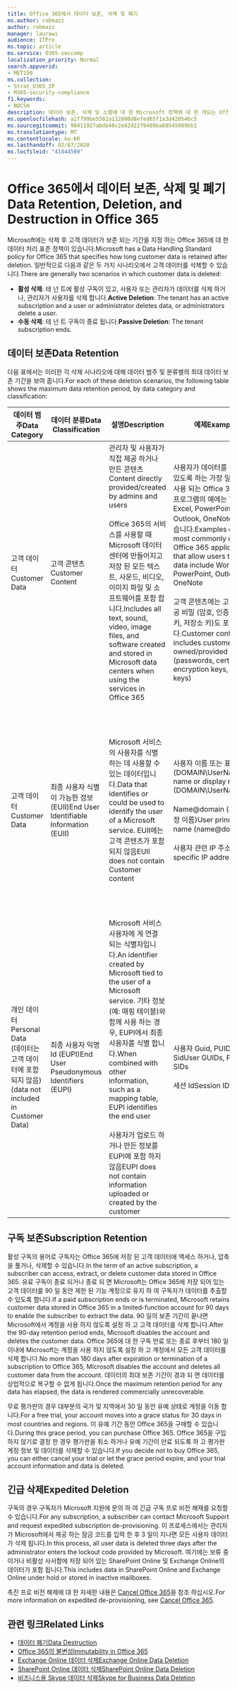 ```yaml
---
title: Office 365에서 데이터 보존, 삭제 및 폐기
ms.author: robmazz
author: robmazz
manager: laurawi
audience: ITPro
ms.topic: article
ms.service: O365-seccomp
localization_priority: Normal
search.appverid:
- MET150
ms.collection:
- Strat_O365_IP
- M365-security-compliance
f1.keywords:
- NOCSH
description: 데이터 보존, 삭제 및 소멸에 대 한 Microsoft 정책에 대 한 개요는 Office 365에 설명 되어 있습니다.
ms.openlocfilehash: a1f799be5582a112808d8efed65f1a3d420546c5
ms.sourcegitcommit: 99411927abdb40c2e82d2279489ba60545989bb1
ms.translationtype: MT
ms.contentlocale: ko-KR
ms.lasthandoff: 02/07/2020
ms.locfileid: "41844509"
---
```

# <a name="data-retention-deletion-and-destruction-in-office-365"></a><span data-ttu-id="28e29-103">Office 365에서 데이터 보존, 삭제 및 폐기</span><span class="sxs-lookup"><span data-stu-id="28e29-103">Data Retention, Deletion, and Destruction in Office 365</span></span>

<span data-ttu-id="28e29-104">Microsoft에는 삭제 후 고객 데이터가 보존 되는 기간을 지정 하는 Office 365에 대 한 데이터 처리 표준 정책이 있습니다.</span><span class="sxs-lookup"><span data-stu-id="28e29-104">Microsoft has a Data Handling Standard policy for Office 365 that specifies how long customer data is retained after deletion.</span></span> <span data-ttu-id="28e29-105">일반적으로 다음과 같은 두 가지 시나리오에서 고객 데이터를 삭제할 수 있습니다.</span><span class="sxs-lookup"><span data-stu-id="28e29-105">There are generally two scenarios in which customer data is deleted:</span></span>

- <span data-ttu-id="28e29-106">**활성 삭제**: 테 넌 트에 활성 구독이 있고, 사용자 또는 관리자가 데이터를 삭제 하거나, 관리자가 사용자를 삭제 합니다.</span><span class="sxs-lookup"><span data-stu-id="28e29-106">**Active Deletion**: The tenant has an active subscription and a user or administrator deletes data, or administrators delete a user.</span></span>
- <span data-ttu-id="28e29-107">**수동 삭제**: 테 넌 트 구독이 종료 됩니다.</span><span class="sxs-lookup"><span data-stu-id="28e29-107">**Passive Deletion**: The tenant subscription ends.</span></span>

## <a name="data-retention"></a><span data-ttu-id="28e29-108">데이터 보존</span><span class="sxs-lookup"><span data-stu-id="28e29-108">Data Retention</span></span>

<span data-ttu-id="28e29-109">다음 표에서는 이러한 각 삭제 시나리오에 대해 데이터 범주 및 분류별의 최대 데이터 보존 기간을 보여 줍니다.</span><span class="sxs-lookup"><span data-stu-id="28e29-109">For each of these deletion scenarios, the following table shows the maximum data retention period, by data category and classification:</span></span>

| <span data-ttu-id="28e29-110">데이터 범주</span><span class="sxs-lookup"><span data-stu-id="28e29-110">Data Category</span></span> | <span data-ttu-id="28e29-111">데이터 분류</span><span class="sxs-lookup"><span data-stu-id="28e29-111">Data Classification</span></span> | <span data-ttu-id="28e29-112">설명</span><span class="sxs-lookup"><span data-stu-id="28e29-112">Description</span></span> | <span data-ttu-id="28e29-113">예제</span><span class="sxs-lookup"><span data-stu-id="28e29-113">Examples</span></span> | <span data-ttu-id="28e29-114">보존 기간</span><span class="sxs-lookup"><span data-stu-id="28e29-114">Retention Period</span></span> |
|-----------------|-----------------|-----------------|----------------------------------|-------------------------------|
| <span data-ttu-id="28e29-115">고객 데이터</span><span class="sxs-lookup"><span data-stu-id="28e29-115">Customer Data</span></span> | <span data-ttu-id="28e29-116">고객 콘텐츠</span><span class="sxs-lookup"><span data-stu-id="28e29-116">Customer Content</span></span>| <span data-ttu-id="28e29-117">관리자 및 사용자가 직접 제공 하거나 만든 콘텐츠</span><span class="sxs-lookup"><span data-stu-id="28e29-117">Content directly provided/created by admins and users</span></span> <br><br> <span data-ttu-id="28e29-118">Office 365의 서비스를 사용할 때 Microsoft 데이터 센터에 만들어지고 저장 된 모든 텍스트, 사운드, 비디오, 이미지 파일 및 소프트웨어를 포함 합니다.</span><span class="sxs-lookup"><span data-stu-id="28e29-118">Includes all text, sound, video, image files, and software created and stored in Microsoft data centers when using the services in Office 365</span></span> | <span data-ttu-id="28e29-119">사용자가 데이터를 작성할 수 있도록 하는 가장 일반적으로 사용 되는 Office 365 응용 프로그램의 예에는 Word, Excel, PowerPoint, Outlook, OneNote 등이 있습니다.</span><span class="sxs-lookup"><span data-stu-id="28e29-119">Examples of the most commonly used Office 365 applications that allow users to author data include Word, Excel, PowerPoint, Outlook, and OneNote</span></span> <br><br> <span data-ttu-id="28e29-120">고객 콘텐츠에는 고객 소유/제공 비밀 (암호, 인증서, 암호화 키, 저장소 키)도 포함 됩니다.</span><span class="sxs-lookup"><span data-stu-id="28e29-120">Customer content also includes customer-owned/provided secrets (passwords, certificates, encryption keys, storage keys)</span></span> | <span data-ttu-id="28e29-121">**활성 삭제 시나리오:** 최대 30 일</span><span class="sxs-lookup"><span data-stu-id="28e29-121">**Active Deletion Scenario:** at most 30 days</span></span> <br><br> <span data-ttu-id="28e29-122">**수동 삭제 시나리오:** 최대 180 일</span><span class="sxs-lookup"><span data-stu-id="28e29-122">**Passive Deletion Scenario:** at most 180 days</span></span> |
| <span data-ttu-id="28e29-123">고객 데이터</span><span class="sxs-lookup"><span data-stu-id="28e29-123">Customer Data</span></span> | <span data-ttu-id="28e29-124">최종 사용자 식별이 가능한 정보 (EUII)</span><span class="sxs-lookup"><span data-stu-id="28e29-124">End User Identifiable Information (EUII)</span></span> | <span data-ttu-id="28e29-125">Microsoft 서비스의 사용자를 식별 하는 데 사용할 수 있는 데이터입니다.</span><span class="sxs-lookup"><span data-stu-id="28e29-125">Data that identifies or could be used to identify the user of a Microsoft service.</span></span> <span data-ttu-id="28e29-126">EUII에는 고객 콘텐츠가 포함 되지 않음</span><span class="sxs-lookup"><span data-stu-id="28e29-126">EUII does not contain Customer content</span></span> | <span data-ttu-id="28e29-127">사용자 이름 또는 표시 이름 (DOMAIN\UserName)</span><span class="sxs-lookup"><span data-stu-id="28e29-127">User name or display name (DOMAIN\UserName)</span></span> <br><br> <span data-ttu-id="28e29-128">Name@domain (사용자 계정 이름)</span><span class="sxs-lookup"><span data-stu-id="28e29-128">User principal name (name@domain)</span></span> <br><br>  <span data-ttu-id="28e29-129">사용자 관련 IP 주소</span><span class="sxs-lookup"><span data-stu-id="28e29-129">User-specific IP addresses</span></span> | <span data-ttu-id="28e29-130">**활성 삭제 시나리오:** 최대 180 일 (테 넌 트 관리자 작업에만 해당)</span><span class="sxs-lookup"><span data-stu-id="28e29-130">**Active Deletion Scenario:** at most 180 days (only a tenant administrator action)</span></span> <br><br> <span data-ttu-id="28e29-131">**수동 삭제 시나리오:** 최대 180 일</span><span class="sxs-lookup"><span data-stu-id="28e29-131">**Passive Deletion Scenario:** at most 180 days</span></span> |
| <span data-ttu-id="28e29-132">개인 데이터</span><span class="sxs-lookup"><span data-stu-id="28e29-132">Personal Data</span></span> <br> <span data-ttu-id="28e29-133">(데이터는 고객 데이터에 포함 되지 않음)</span><span class="sxs-lookup"><span data-stu-id="28e29-133">(data not included in Customer Data)</span></span> | <span data-ttu-id="28e29-134">최종 사용자 익명 Id (EUPI)</span><span class="sxs-lookup"><span data-stu-id="28e29-134">End User Pseudonymous Identifiers (EUPI)</span></span> | <span data-ttu-id="28e29-135">Microsoft 서비스 사용자에 게 연결 되는 식별자입니다.</span><span class="sxs-lookup"><span data-stu-id="28e29-135">An identifier created by Microsoft tied to the user of a Microsoft service.</span></span> <span data-ttu-id="28e29-136">기타 정보 (예: 매핑 테이블)와 함께 사용 하는 경우, EUPI에서 최종 사용자를 식별 합니다.</span><span class="sxs-lookup"><span data-stu-id="28e29-136">When combined with other information, such as a mapping table, EUPI identifies the end user</span></span> <br><br> <span data-ttu-id="28e29-137">사용자가 업로드 하거나 만든 정보를 EUPI에 포함 하지 않음</span><span class="sxs-lookup"><span data-stu-id="28e29-137">EUPI does not contain information uploaded or created by the customer</span></span> | <span data-ttu-id="28e29-138">사용자 Guid, PUIDs 또는 Sid</span><span class="sxs-lookup"><span data-stu-id="28e29-138">User GUIDs, PUIDs, or SIDs</span></span> <br><br> <span data-ttu-id="28e29-139">세션 Id</span><span class="sxs-lookup"><span data-stu-id="28e29-139">Session IDs</span></span> | <span data-ttu-id="28e29-140">**활성 삭제 시나리오:** 최대 30 일</span><span class="sxs-lookup"><span data-stu-id="28e29-140">**Active Deletion Scenario:** at most 30 days</span></span> <br><br> <span data-ttu-id="28e29-141">**수동 삭제 시나리오:** 최대 180 일</span><span class="sxs-lookup"><span data-stu-id="28e29-141">**Passive Deletion Scenario:** at most 180 days</span></span> |

## <a name="subscription-retention"></a><span data-ttu-id="28e29-142">구독 보존</span><span class="sxs-lookup"><span data-stu-id="28e29-142">Subscription Retention</span></span>

<span data-ttu-id="28e29-143">활성 구독의 용어로 구독자는 Office 365에 저장 된 고객 데이터에 액세스 하거나, 압축을 풀거나, 삭제할 수 있습니다.</span><span class="sxs-lookup"><span data-stu-id="28e29-143">In the term of an active subscription, a subscriber can access, extract, or delete customer data stored in Office 365.</span></span> <span data-ttu-id="28e29-144">유료 구독이 종료 되거나 종료 되 면 Microsoft는 Office 365에 저장 되어 있는 고객 데이터를 90 일 동안 제한 된 기능 계정으로 유지 하 여 구독자가 데이터를 추출할 수 있도록 합니다.</span><span class="sxs-lookup"><span data-stu-id="28e29-144">If a paid subscription ends or is terminated, Microsoft retains customer data stored in Office 365 in a limited-function account for 90 days to enable the subscriber to extract the data.</span></span> <span data-ttu-id="28e29-145">90 일의 보존 기간이 끝나면 Microsoft에서 계정을 사용 하지 않도록 설정 하 고 고객 데이터를 삭제 합니다.</span><span class="sxs-lookup"><span data-stu-id="28e29-145">After the 90-day retention period ends, Microsoft disables the account and deletes the customer data.</span></span> <span data-ttu-id="28e29-146">Office 365에 대 한 구독 만료 또는 종료 후부터 180 일 이내에 Microsoft는 계정을 사용 하지 않도록 설정 하 고 계정에서 모든 고객 데이터를 삭제 합니다.</span><span class="sxs-lookup"><span data-stu-id="28e29-146">No more than 180 days after expiration or termination of a subscription to Office 365, Microsoft disables the account and deletes all customer data from the account.</span></span> <span data-ttu-id="28e29-147">데이터의 최대 보존 기간이 경과 되 면 데이터를 상업적으로 복구할 수 없게 됩니다.</span><span class="sxs-lookup"><span data-stu-id="28e29-147">Once the maximum retention period for any data has elapsed, the data is rendered commercially unrecoverable.</span></span>

<span data-ttu-id="28e29-148">무료 평가판의 경우 대부분의 국가 및 지역에서 30 일 동안 유예 상태로 계정을 이동 합니다.</span><span class="sxs-lookup"><span data-stu-id="28e29-148">For a free trial, your account moves into a grace status for 30 days in most countries and regions.</span></span> <span data-ttu-id="28e29-149">이 유예 기간 동안 Office 365을 구매할 수 있습니다.</span><span class="sxs-lookup"><span data-stu-id="28e29-149">During this grace period, you can purchase Office 365.</span></span> <span data-ttu-id="28e29-150">Office 365을 구입 하지 않기로 결정 한 경우 평가판을 취소 하거나 유예 기간이 만료 되도록 하 고 평가판 계정 정보 및 데이터를 삭제할 수 있습니다.</span><span class="sxs-lookup"><span data-stu-id="28e29-150">If you decide not to buy Office 365, you can either cancel your trial or let the grace period expire, and your trial account information and data is deleted.</span></span>

## <a name="expedited-deletion"></a><span data-ttu-id="28e29-151">긴급 삭제</span><span class="sxs-lookup"><span data-stu-id="28e29-151">Expedited Deletion</span></span>

<span data-ttu-id="28e29-152">구독의 경우 구독자가 Microsoft 지원에 문의 하 여 긴급 구독 프로 비전 해제를 요청할 수 있습니다.</span><span class="sxs-lookup"><span data-stu-id="28e29-152">For any subscription, a subscriber can contact Microsoft Support and request expedited subscription de-provisioning.</span></span> <span data-ttu-id="28e29-153">이 프로세스에서는 관리자가 Microsoft에서 제공 하는 잠금 코드를 입력 한 후 3 일이 지나면 모든 사용자 데이터가 삭제 됩니다.</span><span class="sxs-lookup"><span data-stu-id="28e29-153">In this process, all user data is deleted three days after the administrator enters the lockout code provided by Microsoft.</span></span> <span data-ttu-id="28e29-154">여기에는 보류 중이거나 비활성 사서함에 저장 되어 있는 SharePoint Online 및 Exchange Online의 데이터가 포함 됩니다.</span><span class="sxs-lookup"><span data-stu-id="28e29-154">This includes data in SharePoint Online and Exchange Online under hold or stored in inactive mailboxes.</span></span>

<span data-ttu-id="28e29-155">촉진 프로 비전 해제에 대 한 자세한 내용은 [Cancel Office 365](https://docs.microsoft.com/office365/admin/subscriptions-and-billing/cancel-your-subscription)을 참조 하십시오.</span><span class="sxs-lookup"><span data-stu-id="28e29-155">For more information on expedited de-provisioning, see [Cancel Office 365](https://docs.microsoft.com/office365/admin/subscriptions-and-billing/cancel-your-subscription).</span></span>

## <a name="related-links"></a><span data-ttu-id="28e29-156">관련 링크</span><span class="sxs-lookup"><span data-stu-id="28e29-156">Related Links</span></span>

- [<span data-ttu-id="28e29-157">데이터 폐기</span><span class="sxs-lookup"><span data-stu-id="28e29-157">Data Destruction</span></span>](office-365-data-destruction.md)
- [<span data-ttu-id="28e29-158">Office 365의 불변성</span><span class="sxs-lookup"><span data-stu-id="28e29-158">Immutability in Office 365</span></span>](office-365-data-immutability.md)
- [<span data-ttu-id="28e29-159">Exchange Online 데이터 삭제</span><span class="sxs-lookup"><span data-stu-id="28e29-159">Exchange Online Data Deletion</span></span>](office-365-exchange-online-data-deletion.md)
- [<span data-ttu-id="28e29-160">SharePoint Online 데이터 삭제</span><span class="sxs-lookup"><span data-stu-id="28e29-160">SharePoint Online Data Deletion</span></span>](office-365-sharepoint-online-data-deletion.md)
- [<span data-ttu-id="28e29-161">비즈니스용 Skype 데이터 삭제</span><span class="sxs-lookup"><span data-stu-id="28e29-161">Skype for Business Data Deletion</span></span>](office-365-skype-data-deletion.md)
